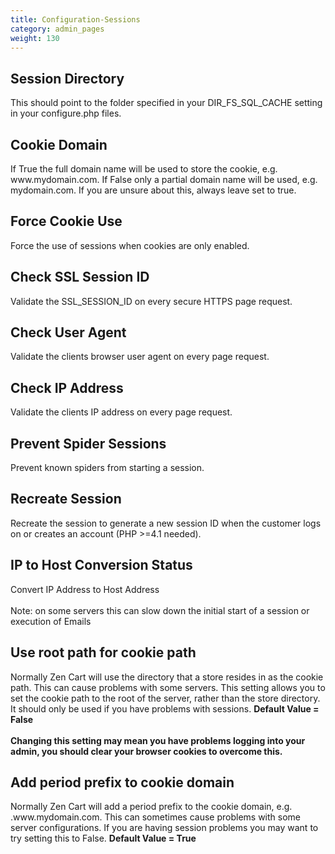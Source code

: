 ```yaml
---
title: Configuration-Sessions
category: admin_pages
weight: 130 
---
```


<h2 id="session_directory">Session Directory</h2>

<div class='indent'>This should point to the folder specified in your DIR_FS_SQL_CACHE setting in your configure.php files.</div>


<h2 id="cookie_domain">Cookie Domain</h2>

<div class='indent'>If True the full domain name will be used to store the cookie, e.g. www.mydomain.com. If False only a partial domain name will be used, e.g. mydomain.com. If you are unsure about this, always leave set to true.</div>


<h2 id="force_cookie_use">Force Cookie Use</h2>

<div class='indent'>Force the use of sessions when cookies are only enabled.</div>


<h2 id="check_ssl_session_id">Check SSL Session ID</h2>

<div class='indent'>Validate the SSL_SESSION_ID on every secure HTTPS page request.</div>


<h2 id="check_user_agent">Check User Agent</h2>

<div class='indent'>Validate the clients browser user agent on every page request.</div>


<h2 id="check_ip_address">Check IP Address</h2>

<div class='indent'>Validate the clients IP address on every page request.</div>


<h2 id="prevent_spider_sessions">Prevent Spider Sessions</h2>

<div class='indent'>Prevent known spiders from starting a session.</div>


<h2 id="recreate_session">Recreate Session</h2>

<div class='indent'>Recreate the session to generate a new session ID when the customer logs on or creates an account (PHP >=4.1 needed).</div>


<h2 id="ip_to_host_conversion_status">IP to Host Conversion Status</h2>

<div class='indent'>Convert IP Address to Host Address<br /><br />Note: on some servers this can slow down the initial start of a session or execution of Emails</div>


<h2 id="use_root_path_for_cookie_path">Use root path for cookie path</h2>

<div class='indent'>Normally Zen Cart will use the directory that a store resides in as the cookie path. This can cause problems with some servers. This setting allows you to set the cookie path to the root of the server, rather than the store directory. It should only be used if you have problems with sessions. <strong>Default Value = False</strong><br /><br /><strong>Changing this setting may mean you have problems logging into your admin, you should clear your browser cookies to overcome this.</strong></div>


<h2 id="add_period_prefix_to_cookie_domain">Add period prefix to cookie domain</h2>

<div class='indent'>Normally Zen Cart will add a period prefix to the cookie domain, e.g.  .www.mydomain.com. This can sometimes cause problems with some server configurations. If you are having session problems you may want to try setting this to False. <strong>Default Value = True</strong></div>


